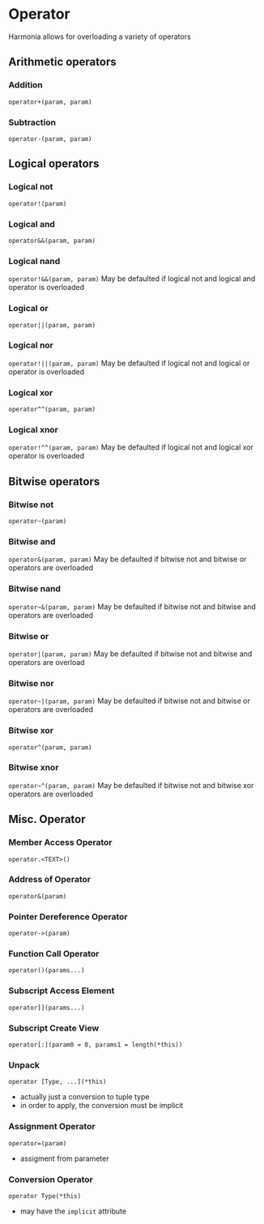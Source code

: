 # Operator
Harmonia allows for overloading a variety of operators

## Arithmetic operators
### Addition
`operator+(param, param)`

### Subtraction
`operator-(param, param)`

## Logical operators
### Logical not
`operator!(param)`

### Logical and
`operator&&(param, param)`

### Logical nand
`operator!&&(param, param)`
May be defaulted if logical not and logical and operator is overloaded

### Logical or
`operator||(param, param)`

### Logical nor
`operator!||(param, param)`
May be defaulted if logical not and logical or operator is overloaded

### Logical xor
`operator^^(param, param)`

### Logical xnor
`operator!^^(param, param)`
May be defaulted if logical not and logical xor operator is overloaded

## Bitwise operators
### Bitwise not
`operator~(param)`

### Bitwise and
`operator&(param, param)`
May be defaulted if bitwise not and bitwise or operators are overloaded

### Bitwise nand
`operator~&(param, param)`
May be defaulted if bitwise not and bitwise and operators are overloaded

### Bitwise or
`operator|(param, param)`
May be defaulted if bitwise not and bitwise and operators are overload

### Bitwise nor
`operator~|(param, param)`
May be defaulted if bitwise not and bitwise or operators are overloaded

### Bitwise xor
`operator^(param, param)`

### Bitwise xnor
`operator~^(param, param)`
May be defaulted if bitwise not and bitwise xor operators are overloaded

## Misc. Operator

### Member Access Operator
`operator.<TEXT>()`

### Address of Operator
`operator&(param)`

### Pointer Dereference Operator
`operator->(param)`

### Function Call Operator
`operator()(params...)`

### Subscript Access Element
`operator[](params...)`

### Subscript Create View
`operator[:](param0 = 0, params1 = length(*this))`

### Unpack
`operator [Type, ...](*this)`
* actually just a conversion to tuple type
* in order to apply, the conversion must be implicit

### Assignment Operator
`operator=(param)`
* assigment from parameter

### Conversion Operator
`operator Type(*this)`
* may have the `implicit` attribute 
